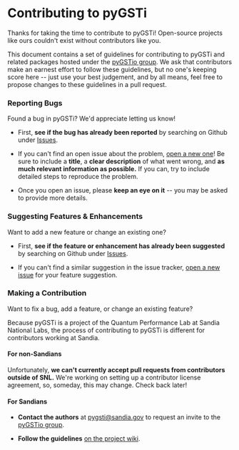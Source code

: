 # Contributing to pyGSTi

Thanks for taking the time to contribute to pyGSTi! Open-source
projects like ours couldn't exist without contributors like you.

This document contains a set of guidelines for contributing to pyGSTi
and related packages hosted under the [pyGSTio group][pygstio]. We ask
that contributors make an earnest effort to follow these guidelines,
but no one's keeping score here -- just use your best judgement, and
by all means, feel free to propose changes to these guidelines in a
pull request.

### Reporting Bugs

Found a bug in pyGSTi? We'd appreciate letting us know!

* First, **see if the bug has already been reported** by searching on
  Github under [Issues][issues].

* If you can't find an open issue about the problem,
  [open a new one][issues:bug]! Be sure to include a **title**, a
  **clear description** of what went wrong, and **as much relevant
  information as possible.** If you can, try to include detailed steps
  to reproduce the problem.

* Once you open an issue, please **keep an eye on it** -- you may be
  asked to provide more details.

### Suggesting Features & Enhancements

Want to add a new feature or change an existing one?

* First, **see if the feature or enhancement has already been
  suggested** by searching on Github under [Issues][issues].

* If you can't find a similar suggestion in the issue tracker,
  [open a new issue][issues:feature] for your feature suggestion.

### Making a Contribution

Want to fix a bug, add a feature, or change an existing feature?

Because pyGSTi is a project of the Quantum Performance Lab at Sandia
National Labs, the process of contributing to pyGSTi is different for
contributors working at Sandia.

#### For non-Sandians

Unfortunately, **we can't currently accept pull requests from
contributors outside of SNL.** We're working on setting up a
contributor license agreement, so, someday, this may change. Check
back later!

#### For Sandians

* **Contact the authors** at [pygsti@sandia.gov][email] to
  request an invite to the [pyGSTio group][pygstio].

* **Follow the guidelines** [on the project wiki][contributing].

[contributing]: https://github.com/pyGSTio/pyGSTi/wiki/Contributing
[email]: mailto:pygsti@sandia.gov
[issues:bug]: https://github.com/pyGSTio/pyGSTi/issues/new?labels=bug&template=bug_report.md
[issues:feature]: https://github.com/pyGSTio/pyGSTi/issues/new?labels=enhancement&template=feature_request.md
[issues:new]: https://github.com/pyGSTio/pyGSTi/issues/new
[issues]: https://github.com/pyGSTio/pyGSTi/issues
[pygstio]: https://github.com/pyGSTio
